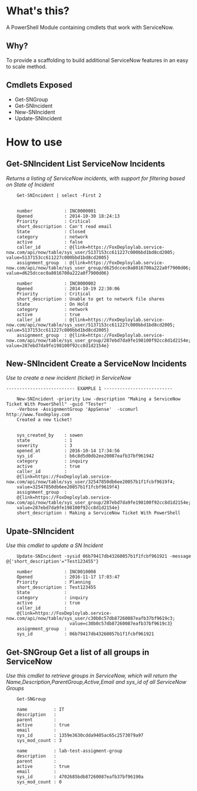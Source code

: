 # What's this?

A PowerShell Module containing cmdlets that work with ServiceNow.

## Why?

To provide a scaffolding to build additional ServiceNow features in an easy to scale method.

## Cmdlets Exposed

* Get-SNGroup
* Get-SNIncident
* New-SNIncident
* Update-SNIncident

# How to use


## Get-SNIncident List ServiceNow Incidents

*Returns a listing of ServiceNow incidents, with support for filtering based on State of Incident*

        Get-SNIncident | select -First 2


        number            : INC0000001
        Opened            : 2014-10-30 18:24:13
        Priority          : Critical
        short_description : Can't read email
        State             : Closed
        category          : network
        active            : false
        caller_id         : @{link=https://FoxDeploylab.service-now.com/api/now/table/sys_user/5137153cc611227c000bbd1bd8cd2005; value=5137153cc611227c000bbd1bd8cd2005}
        assignment_group  : @{link=https://FoxDeploylab.service-now.com/api/now/table/sys_user_group/d625dccec0a8016700a222a0f7900d06; value=d625dccec0a8016700a222a0f7900d06}

        number            : INC0000002
        Opened            : 2014-10-19 22:30:06
        Priority          : Critical
        short_description : Unable to get to network file shares
        State             : On Hold
        category          : network
        active            : true
        caller_id         : @{link=https://FoxDeploylab.service-now.com/api/now/table/sys_user/5137153cc611227c000bbd1bd8cd2005; value=5137153cc611227c000bbd1bd8cd2005}
        assignment_group  : @{link=https://FoxDeploylab.service-now.com/api/now/table/sys_user_group/287ebd7da9fe198100f92cc8d1d2154e; value=287ebd7da9fe198100f92cc8d1d2154e}

## New-SNIncident Create a ServiceNow Incidents

*Use to create a new incident (ticket) in ServiceNow*


    -------------------------- EXAMPLE 1 --------------------------

        New-SNIncident -priority Low -description "Making a ServiceNow Ticket With PowerShell" -guid "Tester"
        -Verbose -AssignmentGroup 'AppSense'  -scomurl http://www.foxdeploy.com
        Created a new ticket!


        sys_created_by    : sowen
        state             : 1
        severity          : 3
        opened_at         : 2016-10-14 17:34:56
        sys_id            : b6c8d5d0db2ee20087eafb37bf961942
        category          : inquiry
        active            : true
        caller_id         :
        @{link=https://FoxDeploylab.service-now.com/api/now/table/sys_user/32547850db6ee20057b1f1fcbf9619f4;
        value=32547850db6ee20057b1f1fcbf9619f4}
        assignment_group  :
        @{link=https://FoxDeploylab.service-now.com/api/now/table/sys_user_group/287ebd7da9fe198100f92cc8d1d2154e;
        value=287ebd7da9fe198100f92cc8d1d2154e}
        short_description : Making a ServiceNow Ticket With PowerShell

## Upate-SNIncident 

*Use this cmdlet to update a SN Incident*


        Update-SNIncident -sysid 06b79417db43260057b1f1fcbf961921 -message @{'short_description'="Test123455"}

        number            : INC0010008
        Opened            : 2016-11-17 17:03:47
        Priority          : Planning
        short_description : Test123455
        State             :
        category          : inquiry
        active            : true
        caller_id         :
        @{link=https://FoxDeploylab.service-now.com/api/now/table/sys_user/c30b0c57db87260087eafb37bf9619c3;
                            value=c30b0c57db87260087eafb37bf9619c3}
        assignment_group  :
        sys_id            : 06b79417db43260057b1f1fcbf961921

## Get-SNGroup Get a list of all groups in ServiceNow 
*Use this cmdlet to retrieve groups in ServiceNow, which will return the Name,Description,ParentGroup,Active,Email and sys_id of all ServiceNow Groups*
    
        Get-SNGroup
        
        name          : IT
        description   :
        parent        :
        active        : true
        email         :
        sys_id        : 1359e3630cdda9405ac65c2573079a97
        sys_mod_count : 3
        
        name          : lab-test-assigment-group
        description   :
        parent        :
        active        : true
        email         :
        sys_id        : 4702685bdb87260087eafb37bf96190a
        sys_mod_count : 0